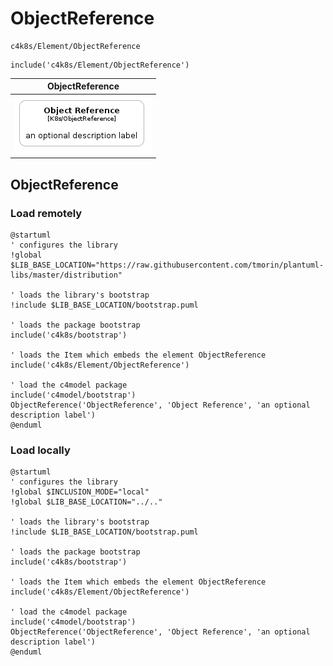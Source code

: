 # ObjectReference


```text
c4k8s/Element/ObjectReference
```

```text
include('c4k8s/Element/ObjectReference')
```



| ObjectReference |
| :---: |
| ![illustration for ObjectReference](../../c4k8s/Element/ObjectReference.Local.png) |




## ObjectReference

### Load remotely
```plantuml
@startuml
' configures the library
!global $LIB_BASE_LOCATION="https://raw.githubusercontent.com/tmorin/plantuml-libs/master/distribution"

' loads the library's bootstrap
!include $LIB_BASE_LOCATION/bootstrap.puml

' loads the package bootstrap
include('c4k8s/bootstrap')

' loads the Item which embeds the element ObjectReference
include('c4k8s/Element/ObjectReference')

' load the c4model package
include('c4model/bootstrap')
ObjectReference('ObjectReference', 'Object Reference', 'an optional description label')
@enduml
```

### Load locally
```plantuml
@startuml
' configures the library
!global $INCLUSION_MODE="local"
!global $LIB_BASE_LOCATION="../.."

' loads the library's bootstrap
!include $LIB_BASE_LOCATION/bootstrap.puml

' loads the package bootstrap
include('c4k8s/bootstrap')

' loads the Item which embeds the element ObjectReference
include('c4k8s/Element/ObjectReference')

' load the c4model package
include('c4model/bootstrap')
ObjectReference('ObjectReference', 'Object Reference', 'an optional description label')
@enduml
```

